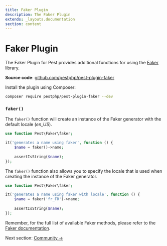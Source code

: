 ```yaml
---
title: Faker Plugin
description: The Faker Plugin
extends: _layouts.documentation
section: content
---
```


# Faker Plugin

The Faker Plugin for Pest provides additional functions for using the [Faker](https://github.com/fzaninotto/Faker) library.

**Source code**: [github.com/pestphp/pest-plugin-faker](https://github.com/pestphp/pest-plugin-faker)

Install the plugin using Composer:

```bash
composer require pestphp/pest-plugin-faker --dev
```

### `faker()`

The `faker()` function will create an instance of the Faker generator with the default locale (*en_US*).

```php
use function Pest\Faker\faker;

it('generates a name using faker', function () {
    $name = faker()->name;
    
    assertIsString($name);
});
```

The `faker()` function also allows you to specify the locale that is used when
creating the instance of the Faker generator.

```php
use function Pest\Faker\faker;

it('generates a name using faker with locale', function () {
    $name = faker('fr_FR')->name;
    
    assertIsString($name);
});
```

Remember, for the full list of available Faker methods, please refer to the [Faker documentation](https://github.com/fzaninotto/Faker#formatters).

Next section: [Community →](/docs/community)
